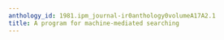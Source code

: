 ```yaml
---
anthology_id: 1981.ipm_journal-ir0anthology0volumeA17A2.1
title: A program for machine-mediated searching
---
```

